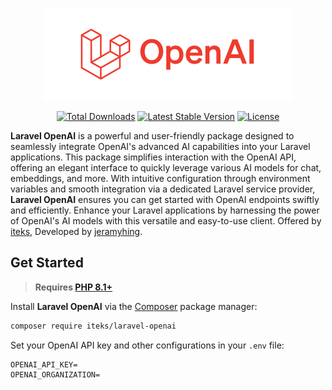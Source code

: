 <p align="center"><img src="https://raw.githubusercontent.com/iteks/art/master/logo-packages/laravel-openai.svg" width="400" alt="Laravel OpenAI"></p>

<p align="center">
<a href="https://packagist.org/packages/iteks/laravel-openai"><img src="https://img.shields.io/packagist/dt/iteks/laravel-openai" alt="Total Downloads"></a>
<a href="https://packagist.org/packages/iteks/laravel-openai"><img src="https://img.shields.io/packagist/v/iteks/laravel-openai" alt="Latest Stable Version"></a>
<a href="https://packagist.org/packages/iteks/laravel-openai"><img src="https://img.shields.io/packagist/l/iteks/laravel-openai" alt="License"></a>
</p>

**Laravel OpenAI** is a powerful and user-friendly package designed to seamlessly integrate OpenAI's advanced AI capabilities into your Laravel applications. This package simplifies interaction with the OpenAI API, offering an elegant interface to quickly leverage various AI models for chat, embeddings, and more. With intuitive configuration through environment variables and smooth integration via a dedicated Laravel service provider, **Laravel OpenAI** ensures you can get started with OpenAI endpoints swiftly and efficiently. Enhance your Laravel applications by harnessing the power of OpenAI's AI models with this versatile and easy-to-use client. Offered by <a href="https://github.com/iteks/">iteks</a>, Developed by <a href="https://github.com/jeramyhing/">jeramyhing</a>.

## Get Started

> **Requires <a href="https://php.net/releases/" target="_blank">PHP 8.1+</a>**

Install **Laravel OpenAI** via the <a href="https://getcomposer.org/" target="_blank">Composer</a> package manager:

```bash
composer require iteks/laravel-openai
```

Set your OpenAI API key and other configurations in your `.env` file:

```env
OPENAI_API_KEY=
OPENAI_ORGANIZATION=
```
